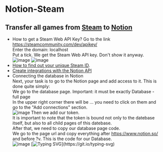 # Notion-Steam
## Transfer all games from [Steam](https://store.steampowered.com/) to [Notion](https://www.notion.so) ##
+ How to get a Steam Web API Key?
Go to the link https://steamcommunity.com/dev/apikey/  
Enter the domain: localhost  
Put a tick. We get the Steam Web API key. Don't show it anyway.  
![image](https://user-images.githubusercontent.com/78640105/227802506-2349e068-6e7f-4594-84cc-fa3d17b23d69.png)
![image](https://user-images.githubusercontent.com/78640105/227804345-87631570-7ebf-4ad8-a859-603cb4d7609b.png)
+ [How to find out your unique Steam ID](https://help.steampowered.com/en/faqs/view/2816-BE67-5B69-0FEC).  
+ [Create integrations with the Notion API](https://www.notion.so/help/create-integrations-with-the-notion-api)  
+ Connecting the database in Notion  
Next, your task is to go to the Notion page and add access to it. This is done quite simply:  
We go to the database page. Important: it must be exactly Database - full page  
In the upper right corner there will be ... you need to click on them and go to the "Add connections" section.  
![image](https://user-images.githubusercontent.com/78640105/227806417-aacbeb58-c878-447f-9d90-8f2c5063c59a.png)
Then we add our token.  
It is important to note that the token is bound not only to the datebase itself, but also to all child pages of this datebase.  
After that, we need to copy our database page code.  
We go to the page url and copy everything after https://www.notion.so/ and before ?v. This is the code for our Database.  
![image](https://user-images.githubusercontent.com/78640105/227806467-c09e7995-7a2b-44c6-8ba9-9ce78be646ed.png)
[![Typing SVG](https://readme-typing-svg.herokuapp.com?color=2c4f9b&lines=Wish+you+good+luck!)](https://git.io/typing-svg)
